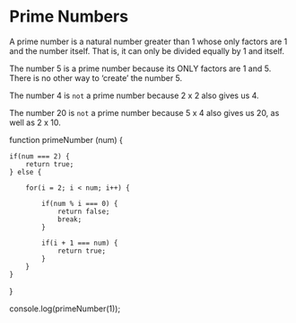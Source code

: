 # Prime Numbers

A prime number is a natural number greater than 1 whose only factors are 1 and the number itself. That is, it can only be divided equally by 1 and itself.

The number 5 is a prime number because its ONLY factors are 1 and 5. There is no other way to ‘create’ the number 5.

The number 4 is `not` a prime number because 2 x 2 also gives us 4.

The number 20 is `not` a prime number because 5 x 4 also gives us 20, as well as 2 x 10.

function primeNumber (num) {

    if(num === 2) {
        return true;
    } else {

        for(i = 2; i < num; i++) {

            if(num % i === 0) {
                return false;
                break;
            }

            if(i + 1 === num) {
                return true;
            }
        }
    }

}

console.log(primeNumber(1));
